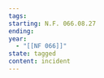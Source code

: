 ```yaml
---
tags:
starting: N.F. 066.08.27
ending:
year:
  - "[[NF 066]]"
state: tagged
content: incident
---
```

